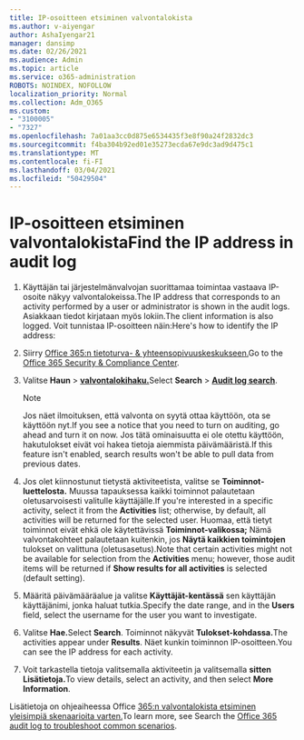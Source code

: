 ```yaml
---
title: IP-osoitteen etsiminen valvontalokista
ms.author: v-aiyengar
author: AshaIyengar21
manager: dansimp
ms.date: 02/26/2021
ms.audience: Admin
ms.topic: article
ms.service: o365-administration
ROBOTS: NOINDEX, NOFOLLOW
localization_priority: Normal
ms.collection: Adm_O365
ms.custom:
- "3100005"
- "7327"
ms.openlocfilehash: 7a01aa3cc0d875e6534435f3e8f90a24f2832dc3
ms.sourcegitcommit: f4ba304b92ed01e35273ecda67e9dc3ad9d475c1
ms.translationtype: MT
ms.contentlocale: fi-FI
ms.lasthandoff: 03/04/2021
ms.locfileid: "50429504"
---
```

# <a name="find-the-ip-address-in-audit-log"></a><span data-ttu-id="d7c34-102">IP-osoitteen etsiminen valvontalokista</span><span class="sxs-lookup"><span data-stu-id="d7c34-102">Find the IP address in audit log</span></span>

1. <span data-ttu-id="d7c34-103">Käyttäjän tai järjestelmänvalvojan suorittamaa toimintaa vastaava IP-osoite näkyy valvontalokeissa.</span><span class="sxs-lookup"><span data-stu-id="d7c34-103">The IP address that corresponds to an activity performed by a user or administrator is shown in the audit logs.</span></span> <span data-ttu-id="d7c34-104">Asiakkaan tiedot kirjataan myös lokiin.</span><span class="sxs-lookup"><span data-stu-id="d7c34-104">The client information is also logged.</span></span> <span data-ttu-id="d7c34-105">Voit tunnistaa IP-osoitteen näin:</span><span class="sxs-lookup"><span data-stu-id="d7c34-105">Here's how to identify the IP address:</span></span>

1. <span data-ttu-id="d7c34-106">Siirry [Office 365:n tietoturva- & yhteensopivuuskeskukseen.](https://go.microsoft.com/fwlink/p/?linkid=2077143)</span><span class="sxs-lookup"><span data-stu-id="d7c34-106">Go to the [Office 365 Security & Compliance Center](https://go.microsoft.com/fwlink/p/?linkid=2077143).</span></span>
1. <span data-ttu-id="d7c34-107">Valitse **Haun**  >  **[valvontalokihaku.](https://go.microsoft.com/fwlink/?linkid=2103759)**</span><span class="sxs-lookup"><span data-stu-id="d7c34-107">Select **Search** > **[Audit log search](https://go.microsoft.com/fwlink/?linkid=2103759)**.</span></span>
    > [!NOTE]
    > <span data-ttu-id="d7c34-108">Jos näet ilmoituksen, että valvonta on syytä ottaa käyttöön, ota se käyttöön nyt.</span><span class="sxs-lookup"><span data-stu-id="d7c34-108">If you see a notice that you need to turn on auditing, go ahead and turn it on now.</span></span> <span data-ttu-id="d7c34-109">Jos tätä ominaisuutta ei ole otettu käyttöön, hakutulokset eivät voi hakea tietoja aiemmista päivämääristä.</span><span class="sxs-lookup"><span data-stu-id="d7c34-109">If this feature isn't enabled, search results won't be able to pull data from previous dates.</span></span>
1. <span data-ttu-id="d7c34-110">Jos olet kiinnostunut tietystä aktiviteetista, valitse se **Toiminnot-luettelosta.** Muussa tapauksessa kaikki toiminnot palautetaan oletusarvoisesti valitulle käyttäjälle.</span><span class="sxs-lookup"><span data-stu-id="d7c34-110">If you're interested in a specific activity, select it from the **Activities** list; otherwise, by default, all activities will be returned for the selected user.</span></span> <span data-ttu-id="d7c34-111">Huomaa, että tietyt toiminnot eivät ehkä ole käytettävissä **Toiminnot-valikossa;** Nämä valvontakohteet palautetaan kuitenkin, jos **Näytä kaikkien toimintojen** tulokset on valittuna (oletusasetus).</span><span class="sxs-lookup"><span data-stu-id="d7c34-111">Note that certain activities might not be available for selection from the **Activities** menu; however, those audit items will be returned if **Show results for all activities** is selected (default setting).</span></span>
1. <span data-ttu-id="d7c34-112">Määritä päivämääräalue ja valitse **Käyttäjät-kentässä** sen käyttäjän käyttäjänimi, jonka haluat tutkia.</span><span class="sxs-lookup"><span data-stu-id="d7c34-112">Specify the date range, and in the **Users** field, select the username for the user you want to investigate.</span></span>
1. <span data-ttu-id="d7c34-113">Valitse **Hae.**</span><span class="sxs-lookup"><span data-stu-id="d7c34-113">Select **Search**.</span></span> <span data-ttu-id="d7c34-114">Toiminnot näkyvät **Tulokset-kohdassa.**</span><span class="sxs-lookup"><span data-stu-id="d7c34-114">The activities appear under **Results**.</span></span> <span data-ttu-id="d7c34-115">Näet kunkin toiminnon IP-osoitteen.</span><span class="sxs-lookup"><span data-stu-id="d7c34-115">You can see the IP address for each activity.</span></span>
1. <span data-ttu-id="d7c34-116">Voit tarkastella tietoja valitsemalla aktiviteetin ja valitsemalla **sitten Lisätietoja.**</span><span class="sxs-lookup"><span data-stu-id="d7c34-116">To view details, select an activity, and then select **More Information**.</span></span>

<span data-ttu-id="d7c34-117">Lisätietoja on ohjeaiheessa Office [365:n valvontalokista etsiminen yleisimpiä skenaarioita varten.](https://go.microsoft.com/fwlink/?linkid=2103944)</span><span class="sxs-lookup"><span data-stu-id="d7c34-117">To learn more, see Search the [Office 365 audit log to troubleshoot common scenarios](https://go.microsoft.com/fwlink/?linkid=2103944).</span></span>